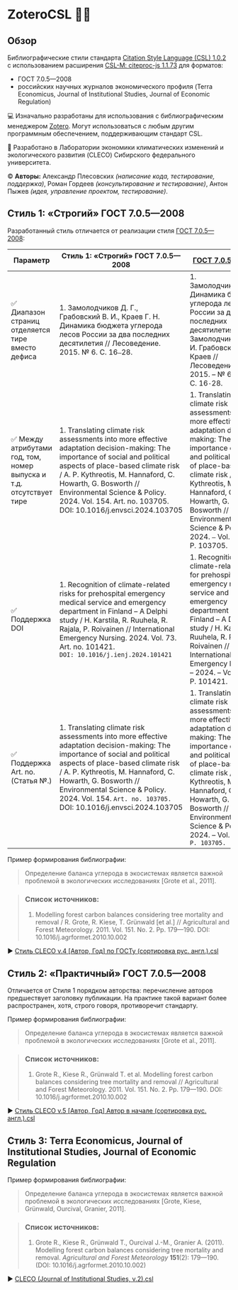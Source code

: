 # ZoteroCSL 🧪📝

## Обзор
Библиографические стили стандарта [Citation Style Language (CSL) 1.0.2](https://docs.citationstyles.org/en/stable/specification.html) с использованием расширения [CSL-M: citeproc-js 1.1.73](https://citeproc-js.readthedocs.io/en/latest/csl-m/) для форматов: 
* ГОСТ 7.0.5—2008
* российских научных журналов экономического профиля (Terra Economicus, Journal of Institutional Studies, Journal of Economic Regulation)

💻 Изначально разработаны для использования с библиографическим менеджером [Zotero](https://www.zotero.org/). Могут использоваться с любым другим программным обеспечением, поддерживающим стандарт CSL.

🧪 Разработано в Лаборатории экономики климатических изменений и экологического развития (CLECO) Сибирского федерального университета.

© **Авторы:** Александр Плесовских *(написание кода, тестирование, поддержка)*, Роман Гордеев *(консультирование и тестирование)*, Антон Пыжев *(идея, управление проектом, тестирование)*.

## Стиль 1: «Строгий» ГОСТ 7.0.5—2008

Разработанный стиль отличается от реализации стиля [ГОСТ 7.0.5—2008](https://github.com/romanraspopov/GOST-styles-for-Zotero):

| Параметр | Стиль 1: «Строгий» ГОСТ 7.0.5—2008 | [ГОСТ 7.0.5—2008](https://github.com/romanraspopov/GOST-styles-for-Zotero) |
| --- | -------------------- | -------------------- |
| ✅ Диапазон страниц отделяется тире вместо дефиса | 1. Замолодчиков Д. Г., Грабовский В. И., Краев Г. Н. Динамика бюджета углерода лесов России за два последних десятилетия // Лесоведение. 2015. № 6. С. 16`—`28. | 1.	Замолодчиков, Д. Г. Динамика бюджета углерода лесов России за два последних десятилетия / Д. Г. Замолодчиков, В. И. Грабовский, Г. Н. Краев // Лесоведение. – 2015. – № 6. – С. 16`-`28. |
| ✅ Между атрибутами год, том, номер выпуска и т.д. отсутствует тире | 1. Translating climate risk assessments into more effective adaptation decision-making: The importance of social and political aspects of place-based climate risk / A. P. Kythreotis, M. Hannaford, C. Howarth, G. Bosworth // Environmental Science & Policy. 2024. Vol. 154. Art. no. 103705. DOI: 10.1016/j.envsci.2024.103705 | 1. Translating climate risk assessments into more effective adaptation decision-making: The importance of social and political aspects of place-based climate risk / A. P. Kythreotis, M. Hannaford, C. Howarth, G. Bosworth // Environmental Science & Policy. `–` 2024. `–` Vol. 154. `–` P. 103705. |
| ✅ Поддержка DOI | 1. Recognition of climate-related risks for prehospital emergency medical service and emergency department in Finland – A Delphi study / H. Karstila, R. Ruuhela, R. Rajala, P. Roivainen // International Emergency Nursing. 2024. Vol. 73. Art. no. 101421. `DOI: 10.1016/j.ienj.2024.101421` | 1.	Recognition of climate-related risks for prehospital emergency medical service and emergency department in Finland – A Delphi study / H. Karstila, R. Ruuhela, R. Rajala, P. Roivainen // International Emergency Nursing. – 2024. – Vol. 73. – P. 101421. |
| ✅ Поддержка Art. no. (Статья №.) | 1. Translating climate risk assessments into more effective adaptation decision-making: The importance of social and political aspects of place-based climate risk / A. P. Kythreotis, M. Hannaford, C. Howarth, G. Bosworth // Environmental Science & Policy. 2024. Vol. 154. `Art. no. 103705.` DOI: 10.1016/j.envsci.2024.103705 | 1.	Translating climate risk assessments into more effective adaptation decision-making: The importance of social and political aspects of place-based climate risk / A. P. Kythreotis, M. Hannaford, C. Howarth, G. Bosworth // Environmental Science & Policy. – 2024. – Vol. 154. – `P. 103705.` |

Пример формирования библиографии:

> Определение баланса углерода в экосистемах является важной проблемой в экологических исследованиях [Grote et al., 2011].

> ### Список источников:
> 1. Modelling forest carbon balances considering tree mortality and removal / R. Grote, R. Kiese, T. Grünwald [et al.] // Agricultural and Forest Meteorology. 2011. Vol. 151. No. 2. Pp. 179—190. DOI: 10.1016/j.agrformet.2010.10.002

▶ [Стиль CLECO v.4 [Автор, Год] по ГОСТу (сортировка рус. англ.).csl](https://gitverse.ru/alexandermcme/ZoteroCSL/content/main/%D0%A1%D1%82%D0%B8%D0%BB%D1%8C%20CLECO%20v.4%20%5B%D0%90%D0%B2%D1%82%D0%BE%D1%80%2C%20%D0%93%D0%BE%D0%B4%5D%20%D0%BF%D0%BE%20%D0%93%D0%9E%D0%A1%D0%A2%D1%83%20(%D1%81%D0%BE%D1%80%D1%82%D0%B8%D1%80%D0%BE%D0%B2%D0%BA%D0%B0%20%D1%80%D1%83%D1%81.%20%D0%B0%D0%BD%D0%B3%D0%BB.).csl)


## Стиль 2: «Практичный» ГОСТ 7.0.5—2008

Отличается от Стиля 1 порядком авторства: перечисление авторов предшествует заголовку публикации. На практике такой вариант более распространен, хотя, строго говоря, противоречит стандарту.

Пример формирования библиографии:

> Определение баланса углерода в экосистемах является важной проблемой в экологических исследованиях [Grote et al., 2011].

> ### Список источников:
> 1. Grote R., Kiese R., Grünwald T. et al. Modelling forest carbon balances considering tree mortality and removal // Agricultural and Forest Meteorology. 2011. Vol. 151. No. 2. Pp. 179—190. DOI: 10.1016/j.agrformet.2010.10.002

▶ [Стиль CLECO v.5 [Автор, Год] Автор в начале (сортировка рус. англ.).csl](https://gitverse.ru/alexandermcme/ZoteroCSL/content/main/%D0%A1%D1%82%D0%B8%D0%BB%D1%8C%20CLECO%20v.5%20%5B%D0%90%D0%B2%D1%82%D0%BE%D1%80%2C%20%D0%93%D0%BE%D0%B4%5D%20%D0%90%D0%B2%D1%82%D0%BE%D1%80%20%D0%B2%20%D0%BD%D0%B0%D1%87%D0%B0%D0%BB%D0%B5%20(%D1%81%D0%BE%D1%80%D1%82%D0%B8%D1%80%D0%BE%D0%B2%D0%BA%D0%B0%20%D1%80%D1%83%D1%81.%20%D0%B0%D0%BD%D0%B3%D0%BB.).csl)


## Стиль 3: Terra Economicus, Journal of Institutional Studies, Journal of Economic Regulation
Пример формирования библиографии:

> Определение баланса углерода в экосистемах является важной проблемой в экологических исследованиях [Grote, Kiese, Grünwald, Ourcival, Granier, 2011].

> ### Список источников:
> 1. Grote R., Kiese R., Grünwald T., Ourcival J.-M., Granier A. (2011). Modelling forest carbon balances considering tree mortality and removal. *Agricultural and Forest Meteorology* **151**(2): 179—190. (DOI: 10.1016/j.agrformet.2010.10.002)

▶ [CLECO (Journal of Institutional Studies, v.2).csl](https://gitverse.ru/alexandermcme/ZoteroCSL/content/main/CLECO%20(Journal%20of%20Institutional%20Studies%2C%20v.2).csl)
